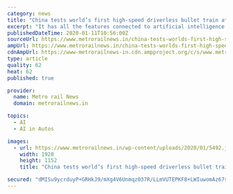 ```yaml
---
category: news
title: "China tests world’s first high-speed driverless bullet train at a speed of 350 km successfully"
excerpt: "It has all the features connected to artificial intelligence with 5G signal, wireless charging and smart lighting. The Beijing to Zhangjiakou high-speed driverless train test was successful, 56496 crore rupees have been spent on it. The passengers will get ..."
publishedDateTime: 2020-01-11T10:56:00Z
sourceUrl: https://www.metrorailnews.in/china-tests-worlds-first-high-speed-driverless-bullet-train-at-a-speed-of-350-km-successfully/
ampUrl: https://www.metrorailnews.in/china-tests-worlds-first-high-speed-driverless-bullet-train-at-a-speed-of-350-km-successfully/?amp
cdnAmpUrl: https://www-metrorailnews-in.cdn.ampproject.org/c/s/www.metrorailnews.in/china-tests-worlds-first-high-speed-driverless-bullet-train-at-a-speed-of-350-km-successfully/?amp
type: article
quality: 62
heat: 62
published: true

provider:
  name: Metro rail News
  domain: metrorailnews.in

topics:
  - AI
  - AI in Autos

images:
  - url: https://www.metrorailnews.in/wp-content/uploads/2020/01/5492.jpg
    width: 1920
    height: 1152
    title: "China tests world’s first high-speed driverless bullet train at a speed of 350 km successfully"

secured: "dMISu9ycrduyP+GRHkJ9/mXg4V6Unmqz037R/LLmVUTEPKF8+LWIuwomAz67spsybuxmXPsLdZww7fAfuKMUZCWYbRJlzZDFNykPgXgmbwssQ+bNLcx5PAj+agYtglZXqlCQzjfTSou95SVfUXQiEd3q4YaR4Mh+AWLQU3iCX/hWEOrkl3txX/OqEg+MXtCpQujU2IGSrFX+azDc14vsi70SJ9en3EXS+buqOyVdmJ2lIkrTlpeZMe1IYNC7pTMnxuTeiFJVsLdfoUXHWolyYEfj2hrRjIZFYRjfl0DvAQnXlfr5+XL/LMmuE6gjtvfrSj3Mp01s2YThV/shgPSHAMMiZcW6IR4SQsZaai41yv0kNGHP/7mRK40GPfg8sEXX9D8S/t5UVykcVd+9MZAi+Cb9r/edKiiL124vApdN0rKsbOjaTZ3UA4hRLP5MSGYu+88SknhWhTROXy3zsaL0Mg==;CtDQInxwBQrESWN/U9+Xkw=="
---
```


